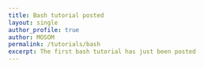 ```yaml
---
title: Bash tutorial posted
layout: single
author_profile: true
author: MOSOM
permalink: /tutorials/bash
excerpt: The first bash tutorial has just been posted
---
```


